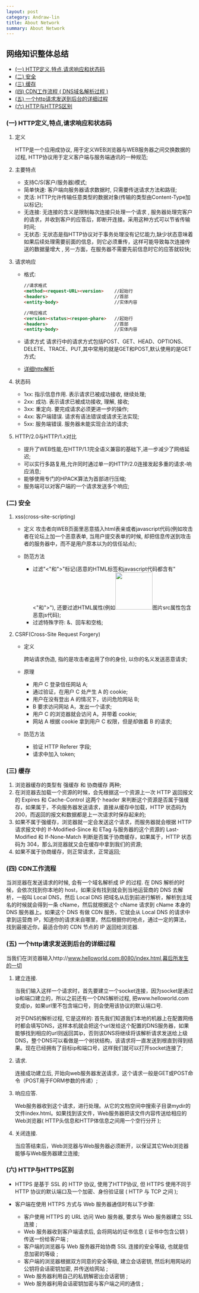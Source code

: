 ```yaml
---
layout: post
category: Andraw-lin
title: About Network
summary: About Network
---
```


## **网络知识整体总结**

 - [(一) HTTP定义,特点,请求响应和状态码](#一-http定义特点请求响应和状态码)
 - [(二) 安全](#二-安全)
 - [(三) 缓存](#三-缓存)
 - [(四) CDN工作流程 ( DNS域名解析过程 )](#四-cdn工作流程)
 - [(五) 一个http请求发送到后台的详细过程](#五-一个http请求发送到后台的详细过程)
 - [(六) HTTP与HTTPS区别](#五-http与https区别)

### (一) HTTP定义,特点,请求响应和状态码

 1. 定义
 
    HTTP是一个应用成协议, 用于定义WEB浏览器与WEB服务器之间交换数据的过程, HTTP协议用于定义客户端与服务端通讯的一种规范;

 2. 主要特点

    - 支持C/S(客户/服务器)模式;
    - 简单快速: 
      客户端向服务器请求数据时, 只需要传送请求方法和路径;
    - 灵活: 
      HTTP允许传输任意类型的数据对象(传输的类型由Content-Type加以标记);
    - 无连接:
      无连接的含义是限制每次连接只处理一个请求 , 服务器处理完客户的请求，并收到客户的应答后，即断开连接。采用这种方式可以节省传输时间;
    - 无状态:
      无状态是指HTTP协议对于事务处理没有记忆能力,缺少状态意味着如果后续处理需要前面的信息，则它必须重传，这样可能导致每次连接传送的数据量增大 , 另一方面，在服务器不需要先前信息时它的应答就较快;
      
 3. 请求响应
 
    - 格式:

      ```html
      //请求格式
      <method><request-URL><version>    //起始行
      <headers>                         //首部
      <entity-body>                     //实体内容
      
      //响应格式
      <version><status><respon-phare>   //起始行
      <headers>                         //首部
      <entity-body>                     //实体内容
      ```
    
    - 请求方式
      请求行中的请求方式包括POST、GET、HEAD、OPTIONS、DELETE、TRACE、PUT,其中常用的就是GET和POST,默认使用的是GET方式;
      
    - [详细http解析](https://github.com/Andraw-lin/FE-Knowledge-Summary/blob/master/HTML/Know-About-HTTP.md)
    

 4. 状态码

    - 1xx: 指示信息作用. 表示请求已被成功接收, 继续处理;
    - 2xx: 成功. 表示请求已被成功接收, 理解, 接收;
    - 3xx: 重定向. 要完成请求必须更进一步的操作;
    - 4xx: 客户端错误. 请求有语法错误或请求无法实现;
    - 5xx: 服务端错误. 服务器未能实现合法的请求;
    
 5. HTTP/2.0与HTTP/1.x对比

    - 提升了WEB性能,在HTTP/1.1完全语义兼容的基础下,进一步减少了网络延迟;
    - 可以实行多路复用,允许同时通过单一的HTTP/2.0连接发起多重的请求-响应消息;
    - 能够使用专门的HPACK算法为首部进行压缩;
    - 服务端可以对客户端的一个请求发送多个响应;
    
### (二) 安全

 1. xss(cross-site-scripting)

    - 定义
      攻击者向WEB页面里恶意插入html表亲或者javascript代码(例如攻击者在论坛上加一个恶意表单, 当用户提交表单的时候, 却把信息传送到攻击者的服务器中，而不是用户原本以为的信任站点);
      
    - 防范方法
      + 过滤"<"和">"标记(恶意的HTML标签和javascript代码都含有"<"和">"), 还要过滤HTML属性(例如<img src="javascript:alert(/XSS攻击/)" width=100>图片src属性包含恶意js代码);
      + 过滤特殊字符: &、回车和空格;
      
 2. CSRF(Cross-Site Request Forgery)

    - 定义
    
      跨站请求伪造, 指的是攻击者盗用了你的身份, 以你的名义发送恶意请求;
      
    - 原理
    
      + 用户 C 登录信任网站 A;
      + 通过验证，在用户 C 处产生 A 的 cookie;
      + 用户在没有登出 A 的情况下，访问危险网站 B;
      + B 要求访问网站 A，发出一个请求;
      + 用户 C 的浏览器就会访问 A，并带着 cookie;
      + 网站 A 根据 cookie 拿到用户 C 权限，但是却做着 B 的请求;
     
    - 防范方法
    
      + 验证 HTTP Referer 字段;
      + 请求中加入 token;
      
### (三) 缓存

 1. 浏览器缓存的类型有 强缓存 和 协商缓存 两种;
 2. 在浏览器去加载一个资源的时候，会先根据这一个资源上一次 HTTP 返回报文的 Expires 和 Cache-Control 这两个 header 来判断这个资源是否属于强缓存，如果属于，不向服务器发送请求，直接从缓存中加载，HTTP 状态码为 200，而返回的报文和数据都是上一次请求时保存起来的;
 3. 如果不属于强缓存，浏览器就一定会发送这个请求，而服务器就会根据 HTTP 请求报文中的 If-Modified-Since 和 ETag 与服务器的这个资源的 Last-Modified 和 If-None-Match 判断是否属于协商缓存，如果属于，HTTP 状态码为 304，那么浏览器就又会在缓存中拿到我们的资源;
 4. 如果不属于协商缓存，则正常请求，正常返回;

### (四) CDN工作流程

当浏览器在发送请求的时候, 会有一个域名解析成 IP 的过程. 在 DNS 解析的时候，会依次找到你本地的 host，如果没有找到就会到当地运营商的 DNS 去解析，一般叫 Local DNS，然后 Local DNS 把域名从后到前进行解析，解析到主域名的时候就会得到一条 cName，然后就根据这个 cName 请求到 cName 本身的 DNS 服务器上。如果这个 DNS 有做 CDN 服务，它就会从 Local DNS 的请求中拿到运营商 IP，知道你的请求来自哪里，然后根据你的地点，通过一定的算法，找到最接近你，最适合你的 CDN 节点的 IP 返回给浏览器.


### (五) 一个http请求发送到后台的详细过程

当我们在浏览器输入http://www.helloworld.com:8080/index.html,幕后所发生的一切

 1. 建立连接. 

    当我们输入这样一个请求时，首先要建立一个socket连接，因为socket是通过ip和端口建立的，所以之前还有一个DNS解析过程, 把www.helloworld.com变成ip，如果url里不包含端口号，则会使用该协议的默认端口号.
    
    对于DNS的解析过程, 它是这样的: 首先我们知道我们本地的机器上在配置网络时都会填写DNS，这样本机就会把这个url发给这个配置的DNS服务器，如果能够找到相应的url则返回其ip，否则该DNS将继续将该解析请求发送给上级DNS，整个DNS可以看做是一个树状结构，该请求将一直发送到根直到得到结果。现在已经拥有了目标ip和端口号，这样我们就可以打开socket连接了;
    
 2. 请求.

    连接成功建立后, 开始向web服务器发送请求，这个请求一般是GET或POST命令（POST用于FORM参数的传递）;
    

 3. 响应应答.

    Web服务器收到这个请求，进行处理。从它的文档空间中搜索子目录mydir的文件index.html。如果找到该文件，Web服务器把该文件内容传送给相应的Web浏览器( HTTP头信息和HTTP体信息之间用一个空行分开 );
    

 4. 关闭连接.

    当应答结束后，Web浏览器与Web服务器必须断开，以保证其它Web浏览器能够与Web服务器建立连接;


### (六) HTTP与HTTPS区别

 - HTTPS 是基于 SSL 的 HTTP 协议, 使用了HTTP协议, 但 HTTPS 使用不同于 HTTP 协议的默认端口及一个加密、身份验证层 ( HTTP 与 TCP 之间 );

 - 客户端在使用 HTTPS 方式与 Web 服务器通信时有以下步骤: 

   + 客户使用 HTTPS 的 URL 访问 Web 服务器, 要求与 Web 服务器建立 SSL 连接 ;
   + Web 服务器收到客户端请求后, 会将网站的证书信息 ( 证书中包含公钥 ) 传送一份给客户端 ;
   + 客户端的浏览器与 Web 服务器开始协商 SSL 连接的安全等级, 也就是信息加密的等级 ;
   + 客户端的浏览器根据双方同意的安全等级, 建立会话密钥, 然后利用网站的公钥将会话密钥加密, 并传送给网站 ;
   + Web 服务器利用自己的私钥解密出会话密钥 ;
   + Web 服务器利用会话密钥加密与客户端之间的通信 ;